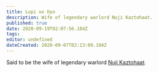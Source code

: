 ```yaml
---
title: Lupi uv Dyo
description: Wife of legendary warlord Nuji Kaztohaat.
published: true
date: 2020-09-19T02:07:56.184Z
tags: 
editor: undefined
dateCreated: 2020-09-07T02:13:09.104Z
---
```


Said to be the wife of legendary warlord [Nuji Kaztohaat](/characters/nuji-kaztohaat "wikilink").